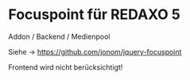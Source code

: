Focuspoint für REDAXO 5
========================

Addon / Backend / Medienpool

Siehe -> https://github.com/jonom/jquery-focuspoint

Frontend wird nicht berücksichtigt!
